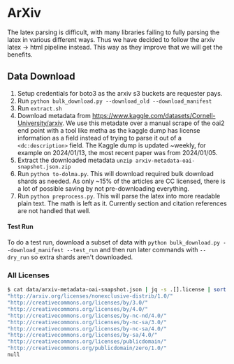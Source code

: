 # ArXiv

The latex parsing is difficult, with many libraries failing to fully parsing the latex in various different ways. Thus
we have decided to follow the arxiv latex -> html pipeline instead. This way as they improve that we will get the
benefits.

## Data Download

1. Setup credentials for boto3 as the arxiv s3 buckets are requester pays.
2. Run `python bulk_download.py --download_old --download_manifest`
3. Run `extract.sh`
4. Download metadata from https://www.kaggle.com/datasets/Cornell-University/arxiv. We use this metadate over a manual scrape of the oai2 end point with a tool like metha as the kaggle dump has license information as a field instead of trying to parse it out of a `<dc:description>` field. The Kaggle dump is updated ~weekly, for example on 2024/01/13, the most recent paper was from 2024/01/05.
5. Extract the downloaded metadata `unzip arxiv-metadata-oai-snapshot.json.zip`
6. Run `python to-dolma.py`. This will download required bulk download shards as needed. As only ~15% of the articles are CC licensed, there is a lot of possible saving by not pre-downloading everything.
7. Run `python preprocess.py`. This will parse the latex into more readable plain text. The math is left as it. Currently section and citation references are not handled that well.

#### Test Run

To do a test run, download a subset of data with `python bulk_download.py --download_manifest --test_run` and then run later commands with `--dry_run` so extra shards aren't downloaded.

### All Licenses

``` sh
$ cat data/arxiv-metadata-oai-snapshot.json | jq -s .[].license | sort | uniq
"http://arxiv.org/licenses/nonexclusive-distrib/1.0/"
"http://creativecommons.org/licenses/by/3.0/"
"http://creativecommons.org/licenses/by/4.0/"
"http://creativecommons.org/licenses/by-nc-nd/4.0/"
"http://creativecommons.org/licenses/by-nc-sa/3.0/"
"http://creativecommons.org/licenses/by-nc-sa/4.0/"
"http://creativecommons.org/licenses/by-sa/4.0/"
"http://creativecommons.org/licenses/publicdomain/"
"http://creativecommons.org/publicdomain/zero/1.0/"
null
```
